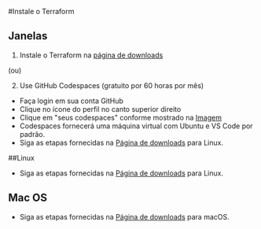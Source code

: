 #Instale o Terraform

## Janelas

1. Instale o Terraform na [página de downloads](https://developer.hashicorp.com/terraform/downloads)

(ou)

2. Use GitHub Codespaces (gratuito por 60 horas por mês)

- Faça login em sua conta GitHub
- Clique no ícone do perfil no canto superior direito
- Clique em "seus codespaces" conforme mostrado na [Imagem](../Images/codespaces-location.png)
- Codespaces fornecerá uma máquina virtual com Ubuntu e VS Code por padrão.
- Siga as etapas fornecidas na [Página de downloads](https://developer.hashicorp.com/terraform/downloads) para Linux.

##Linux

- Siga as etapas fornecidas na [Página de downloads](https://developer.hashicorp.com/terraform/downloads) para Linux.

## Mac OS

- Siga as etapas fornecidas na [Página de downloads](https://developer.hashicorp.com/terraform/downloads) para macOS.